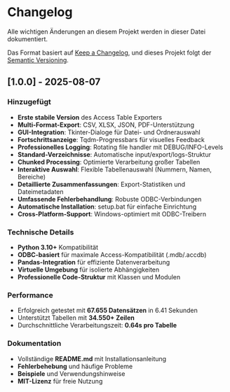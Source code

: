 # Changelog

Alle wichtigen Änderungen an diesem Projekt werden in dieser Datei dokumentiert.

Das Format basiert auf [Keep a Changelog](https://keepachangelog.com/de/1.0.0/),
und dieses Projekt folgt der [Semantic Versioning](https://semver.org/spec/v2.0.0.html).

## [1.0.0] - 2025-08-07

### Hinzugefügt
- **Erste stabile Version** des Access Table Exporters
- **Multi-Format-Export**: CSV, XLSX, JSON, PDF-Unterstützung
- **GUI-Integration**: Tkinter-Dialoge für Datei- und Ordnerauswahl
- **Fortschrittsanzeige**: Tqdm-Progressbars für visuelles Feedback
- **Professionelles Logging**: Rotating file handler mit DEBUG/INFO-Levels
- **Standard-Verzeichnisse**: Automatische input/export/logs-Struktur
- **Chunked Processing**: Optimierte Verarbeitung großer Tabellen
- **Interaktive Auswahl**: Flexible Tabellenauswahl (Nummern, Namen, Bereiche)
- **Detaillierte Zusammenfassungen**: Export-Statistiken und Dateimetadaten
- **Umfassende Fehlerbehandlung**: Robuste ODBC-Verbindungen
- **Automatische Installation**: setup.bat für einfache Einrichtung
- **Cross-Platform-Support**: Windows-optimiert mit ODBC-Treibern

### Technische Details
- **Python 3.10+** Kompatibilität
- **ODBC-basiert** für maximale Access-Kompatibilität (.mdb/.accdb)
- **Pandas-Integration** für effiziente Datenverarbeitung
- **Virtuelle Umgebung** für isolierte Abhängigkeiten
- **Professionelle Code-Struktur** mit Klassen und Modulen

### Performance
- Erfolgreich getestet mit **67.655 Datensätzen** in 6.41 Sekunden
- Unterstützt Tabellen mit **34.550+ Zeilen**
- Durchschnittliche Verarbeitungszeit: **0.64s pro Tabelle**

### Dokumentation
- Vollständige **README.md** mit Installationsanleitung
- **Fehlerbehebung** und häufige Probleme
- **Beispiele** und Verwendungshinweise
- **MIT-Lizenz** für freie Nutzung
